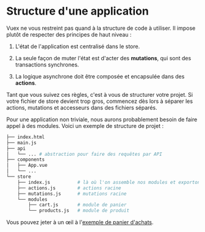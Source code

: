 # Structure d'une application

Vuex ne vous restreint pas quand à la structure de code à utiliser. Il impose plutôt de respecter des principes de haut niveau :

1. L'état de l'application est centralisé dans le store.

2. La seule façon de muter l'état est d'acter des **mutations**, qui sont des transactions synchrones.

3. La logique asynchrone doit être composée et encapsulée dans des **actions**.

Tant que vous suivez ces règles, c'est à vous de structurer votre projet. Si votre fichier de store devient trop gros, commencez dès lors à séparer les actions, mutations et accesseurs dans des fichiers séparés.

Pour une application non triviale, nous aurons probablement besoin de faire appel à des modules. Voici un exemple de structure de projet :

``` bash
├── index.html
├── main.js
├── api
│   └── ... # abstraction pour faire des requêtes par API
├── components
│   ├── App.vue
│   └── ...
└── store
    ├── index.js          # là où l'on assemble nos modules et exportons le store
    ├── actions.js        # actions racine
    ├── mutations.js      # mutations racine
    └── modules
        ├── cart.js       # module de panier
        └── products.js   # module de produit
```

Vous pouvez jeter à un œil à l'[exemple de panier d'achats](https://github.com/vuejs/vuex/tree/dev/examples/shopping-cart).
